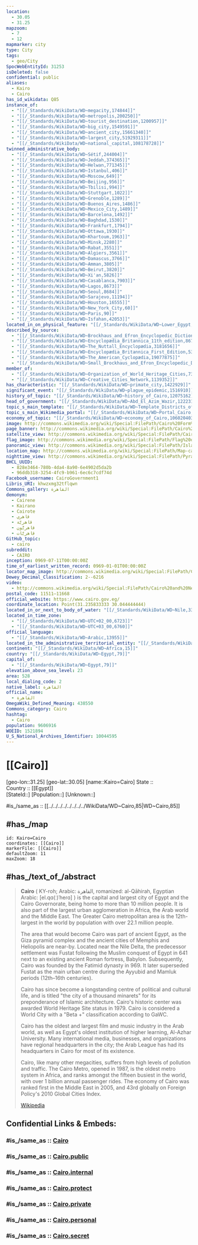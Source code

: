 ```yaml
---
location:
  - 30.05
  - 31.25
mapzoom:
  - 7
  - 12
mapmarker: city
type: City
tags:
  - geo/City
SpocWebEntityId: 31253
isDeleted: false
confidential: public
aliases:
  - Kairo
  - Cairo
has_id_wikidata: Q85
instance_of:
  - "[[/_Standards/WikiData/WD~megacity,174844]]"
  - "[[/_Standards/WikiData/WD~metropolis,200250]]"
  - "[[/_Standards/WikiData/WD~tourist_destination,1200957]]"
  - "[[/_Standards/WikiData/WD~big_city,1549591]]"
  - "[[/_Standards/WikiData/WD~ancient_city,15661340]]"
  - "[[/_Standards/WikiData/WD~largest_city,51929311]]"
  - "[[/_Standards/WikiData/WD~national_capital,108178728]]"
twinned_administrative_body:
  - "[[/_Standards/WikiData/WD~Sétif,244004]]"
  - "[[/_Standards/WikiData/WD~Jeddah,374365]]"
  - "[[/_Standards/WikiData/WD~Helwan,771345]]"
  - "[[/_Standards/WikiData/WD~Istanbul,406]]"
  - "[[/_Standards/WikiData/WD~Moscow,649]]"
  - "[[/_Standards/WikiData/WD~Beijing,956]]"
  - "[[/_Standards/WikiData/WD~Tbilisi,994]]"
  - "[[/_Standards/WikiData/WD~Stuttgart,1022]]"
  - "[[/_Standards/WikiData/WD~Grenoble,1289]]"
  - "[[/_Standards/WikiData/WD~Buenos_Aires,1486]]"
  - "[[/_Standards/WikiData/WD~Mexico_City,1489]]"
  - "[[/_Standards/WikiData/WD~Barcelona,1492]]"
  - "[[/_Standards/WikiData/WD~Baghdad,1530]]"
  - "[[/_Standards/WikiData/WD~Frankfurt,1794]]"
  - "[[/_Standards/WikiData/WD~Ottawa,1930]]"
  - "[[/_Standards/WikiData/WD~Khartoum,1963]]"
  - "[[/_Standards/WikiData/WD~Minsk,2280]]"
  - "[[/_Standards/WikiData/WD~Rabat,3551]]"
  - "[[/_Standards/WikiData/WD~Algiers,3561]]"
  - "[[/_Standards/WikiData/WD~Damascus,3766]]"
  - "[[/_Standards/WikiData/WD~Amman,3805]]"
  - "[[/_Standards/WikiData/WD~Beirut,3820]]"
  - "[[/_Standards/WikiData/WD~Xi'an,5826]]"
  - "[[/_Standards/WikiData/WD~Casablanca,7903]]"
  - "[[/_Standards/WikiData/WD~Lagos,8673]]"
  - "[[/_Standards/WikiData/WD~Seoul,8684]]"
  - "[[/_Standards/WikiData/WD~Sarajevo,11194]]"
  - "[[/_Standards/WikiData/WD~Houston,16555]]"
  - "[[/_Standards/WikiData/WD~New_York_City,60]]"
  - "[[/_Standards/WikiData/WD~Paris,90]]"
  - "[[/_Standards/WikiData/WD~Isfahan,42053]]"
located_in_on_physical_feature: "[[/_Standards/WikiData/WD~Lower_Egypt,463871]]"
described_by_source:
  - "[[/_Standards/WikiData/WD~Brockhaus_and_Efron_Encyclopedic_Dictionary,602358]]"
  - "[[/_Standards/WikiData/WD~Encyclopædia_Britannica_11th_edition,867541]]"
  - "[[/_Standards/WikiData/WD~The_Nuttall_Encyclopædia,3181656]]"
  - "[[/_Standards/WikiData/WD~Encyclopædia_Britannica_First_Edition,5375740]]"
  - "[[/_Standards/WikiData/WD~The_American_Cyclopædia,19077875]]"
  - "[[/_Standards/WikiData/WD~Small_Brockhaus_and_Efron_Encyclopedic_Dictionary,19180675]]"
member_of:
  - "[[/_Standards/WikiData/WD~Organization_of_World_Heritage_Cities,734958]]"
  - "[[/_Standards/WikiData/WD~Creative_Cities_Network,1139352]]"
has_characteristic: "[[/_Standards/WikiData/WD~primate_city,1422929]]"
significant_event: "[[/_Standards/WikiData/WD~plague_epidemic,1516910]]"
history_of_topic: "[[/_Standards/WikiData/WD~history_of_Cairo,12075162]]"
head_of_government: "[[/_Standards/WikiData/WD~Abd_El_Azim_Wazir,12223105]]"
topic_s_main_template: "[[/_Standards/WikiData/WD~Template_Districts_of_Cairo,14445246]]"
topic_s_main_Wikimedia_portal: "[[/_Standards/WikiData/WD~Portal_Cairo,16744247]]"
economy_of_topic: "[[/_Standards/WikiData/WD~economy_of_Cairo,106020403]]"
image: http://commons.wikimedia.org/wiki/Special:FilePath/Cairo%20Form%20Top.JPG
page_banner: http://commons.wikimedia.org/wiki/Special:FilePath/Cairo%20panorama%20banner.jpg
satellite_view: http://commons.wikimedia.org/wiki/Special:FilePath/Cairo%20SPOT%201006.jpg
flag_image: http://commons.wikimedia.org/wiki/Special:FilePath/Flag%20of%20Cairo.svg
panoramic_view: http://commons.wikimedia.org/wiki/Special:FilePath/Islamic%20Cairo%20pano.jpg
location_map: http://commons.wikimedia.org/wiki/Special:FilePath/Map-cairo-wikivoyage.svg
nighttime_view: http://commons.wikimedia.org/wiki/Special:FilePath/Pyramids%20panorama%20at%20night%20-%20panoramio.jpg
BHCL_UUID:
  - 828e3464-780b-4da4-8a90-6e4902d5da2b
  - 96ddb318-3254-4fc9-b961-6ec6c7cdf74d
Facebook_username: CairoGovernment1
Libris_URI: khwzxmg32tflqwn
Commons_gallery: القاهرة
demonym:
  - Cairene
  - Kairano
  - Cairote
  - قاهري
  - قاهريَّة
  - قاهريُّون
  - قاهريَّات
GitHub_topic:
  - cairo
subreddit:
  - CAIRO
inception: 0969-07-11T00:00:00Z
time_of_earliest_written_record: 0969-01-01T00:00:00Z
locator_map_image: http://commons.wikimedia.org/wiki/Special:FilePath/Cairo%20in%20Egypt.svg
Dewey_Decimal_Classification: 2--6216
video:
  - http://commons.wikimedia.org/wiki/Special:FilePath/Cairo%20and%20New%20Cairo%20City%2C%20Egypt.webm
postal_code: 11511–11668
official_website: https://www.cairo.gov.eg/
coordinate_location: Point(31.235833333 30.044444444)
located_in_or_next_to_body_of_water: "[[/_Standards/WikiData/WD~Nile,3392]]"
located_in_time_zone:
  - "[[/_Standards/WikiData/WD~UTC+02_00,6723]]"
  - "[[/_Standards/WikiData/WD~UTC+03_00,6760]]"
official_language:
  - "[[/_Standards/WikiData/WD~Arabic,13955]]"
located_in_the_administrative_territorial_entity: "[[/_Standards/WikiData/WD~Cairo_Governorate,30805]]"
continent: "[[/_Standards/WikiData/WD~Africa,15]]"
country: "[[/_Standards/WikiData/WD~Egypt,79]]"
capital_of:
  - "[[/_Standards/WikiData/WD~Egypt,79]]"
elevation_above_sea_level: 23
area: 528
local_dialing_code: 2
native_label: القاهرة
official_name:
  - القاهرة
OmegaWiki_Defined_Meaning: 438550
Commons_category: Cairo
hashtag:
  - Cairo
population: 9606916
WOEID: 1521894
U_S_National_Archives_Identifier: 10044595
---
```


# [[Cairo]] 

[geo-lon::31.25] 
[geo-lat::30.05] 
[name::Kairo=Cairo] 
State ::  
Country :: [[Egypt]]  
[StateId::] 
[Population::] 
[Unknown::] 

#is_/same_as :: [[../../../../../../../../WikiData/WD~Cairo,85|WD~Cairo,85]] 

## #has_/map 

```leaflet
id: Kairo=Cairo
coordinates: [[Cairo]] 
markerFile: [[Cairo]] 
defaultZoom: 11 
maxZoom: 18
```

## #has_/text_of_/abstract

> **Cairo** (  KY-roh; Arabic: القاهرة, romanized: al-Qāhirah, Egyptian Arabic: [el.qɑ(ː)ˈheɾɑ] ) 
> is the capital and largest city of Egypt and the Cairo Governorate, 
> being home to more than 10 million people. 
> It is also part of the largest urban agglomeration in Africa, the Arab world and the Middle East. 
> The Greater Cairo metropolitan area is the 12th-largest in the world by population with over 22.1 million people.
>
> The area that would become Cairo was part of ancient Egypt, as the Giza pyramid complex and the ancient cities of Memphis and Heliopolis are near-by. Located near the Nile Delta, the predecessor settlement was Fustat following the Muslim conquest of Egypt in 641 next to an existing ancient Roman fortress, Babylon. Subsequently, Cairo was founded by the Fatimid dynasty in 969. It later superseded Fustat as the main urban centre during the Ayyubid and Mamluk periods (12th–16th centuries).
>
> Cairo has since become a longstanding centre of political and cultural life, and is titled "the city of a thousand minarets" for its preponderance of Islamic architecture. Cairo's historic center was awarded World Heritage Site status in 1979. Cairo is considered a World City with a "Beta +" classification according to GaWC.
>
> Cairo has the oldest and largest film and music industry in the Arab world, as well as Egypt's oldest institution of higher learning, Al-Azhar University. Many international media, businesses, and organizations have regional headquarters in the city; the Arab League has had its headquarters in Cairo for most of its existence.
>
> Cairo, like many other megacities, suffers from high levels of pollution and traffic. The Cairo Metro, opened in 1987, is the oldest metro system in Africa, and ranks amongst the fifteen busiest in the world, with over 1 billion annual passenger rides. The economy of Cairo was ranked first in the Middle East in 2005, and 43rd globally on Foreign Policy's 2010 Global Cities Index.
>
> [Wikipedia](https://en.wikipedia.org/wiki/Cairo) 


## Confidential Links & Embeds: 

### #is_/same_as :: [Cairo](/_Standards/Earth/Continent/Africa/Africa~North/Egypt/governorates~Egypt/Al_Qahirah/City/Cairo.md) 

### #is_/same_as :: [Cairo.public](/_public/Earth/Continent/Africa/Africa~North/Egypt/governorates~Egypt/Al_Qahirah/City/Cairo.public.md) 

### #is_/same_as :: [Cairo.internal](/_internal/Earth/Continent/Africa/Africa~North/Egypt/governorates~Egypt/Al_Qahirah/City/Cairo.internal.md) 

### #is_/same_as :: [Cairo.protect](/_protect/Earth/Continent/Africa/Africa~North/Egypt/governorates~Egypt/Al_Qahirah/City/Cairo.protect.md) 

### #is_/same_as :: [Cairo.private](/_private/Earth/Continent/Africa/Africa~North/Egypt/governorates~Egypt/Al_Qahirah/City/Cairo.private.md) 

### #is_/same_as :: [Cairo.personal](/_personal/Earth/Continent/Africa/Africa~North/Egypt/governorates~Egypt/Al_Qahirah/City/Cairo.personal.md) 

### #is_/same_as :: [Cairo.secret](/_secret/Earth/Continent/Africa/Africa~North/Egypt/governorates~Egypt/Al_Qahirah/City/Cairo.secret.md)

